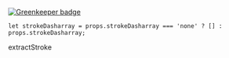 
[![Greenkeeper badge](https://badges.greenkeeper.io/jean9696/DictaNote.svg)](https://greenkeeper.io/)

    let strokeDasharray = props.strokeDasharray === 'none' ? [] : props.strokeDasharray;
extractStroke